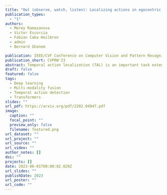 ```yaml
---
title: "Owl (observe, watch, listen): Localizing actions in egocentric video via audiovisual temporal context"
publication_types:
  - "1"
authors:
  - Merey Ramazanova
  - Victor Escorcia
  - Fabian Caba Heilbron
  - admin
  - Bernard Ghanem

publication: IEEE/CVF Conference on Computer Vision and Pattern Recognition Workshop, 2023
publication_short: CVPRW'23
abstract: Temporal action localization (TAL) is an important task extensively explored and improved for third-person videos in recent years. Recent efforts have been made to perform fine-grained temporal localization on first-person videos. However, current TAL methods only use visual signals, neglecting the audio modality that exists in most videos and that shows meaningful action information in egocentric videos. In this work, we take a deep look into the effectiveness of audio in detecting actions in egocentric videos and introduce a simple-yet-effective approach via Observing, Watching, and Listening (OWL) to leverage audio-visual information and context for egocentric TAL. For doing that, we 1) compare and study different strategies for where and how to fuse the two modalities; 2) propose a transformer-based model to incorporate temporal audio-visual context. Our experiments show that our approach achieves state-of-the-art performance on EPIC-KITCHENS-100.
draft: false
featured: false
tags:
  - Deep learning
  - Multi-modality fusion
  - Temporal action detection
  - Transformers
slides: ""
url_pdf: https://arxiv.org/pdf/2202.04947.pdf
image:
  caption: ""
  focal_point: ""
  preview_only: false
  filename: featured.png
url_dataset: ""
url_project: ""
url_source: ""
url_video: ""
author_notes: []
doi: ""
projects: []
date: 2023-06-01T00:00:02.020Z
url_slides: ""
publishDate: 2023
url_poster: ""
url_code: ""
---
```

